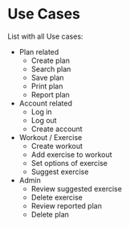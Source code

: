 # Use Cases

List with all Use cases:
- Plan related
  - Create plan
  - Search plan
  - Save plan
  - Print plan
  - Report plan
- Account related
  - Log in
  - Log out
  - Create account
- Workout / Exercise
  - Create workout
  - Add exercise to workout
  - Set options of exercise
  - Suggest exercise
- Admin
  - Review suggested exercise
  - Delete exercise
  - Review reported plan
  - Delete plan